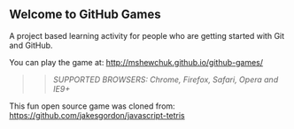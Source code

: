 ## Welcome to GitHub Games

A project based learning activity for people who are getting started with Git and GitHub.

You can play the game at: http://mshewchuk.github.io/github-games/

>> _*SUPPORTED BROWSERS*: Chrome, Firefox, Safari, Opera and IE9+_

This fun open source game was cloned from: https://github.com/jakesgordon/javascript-tetris
